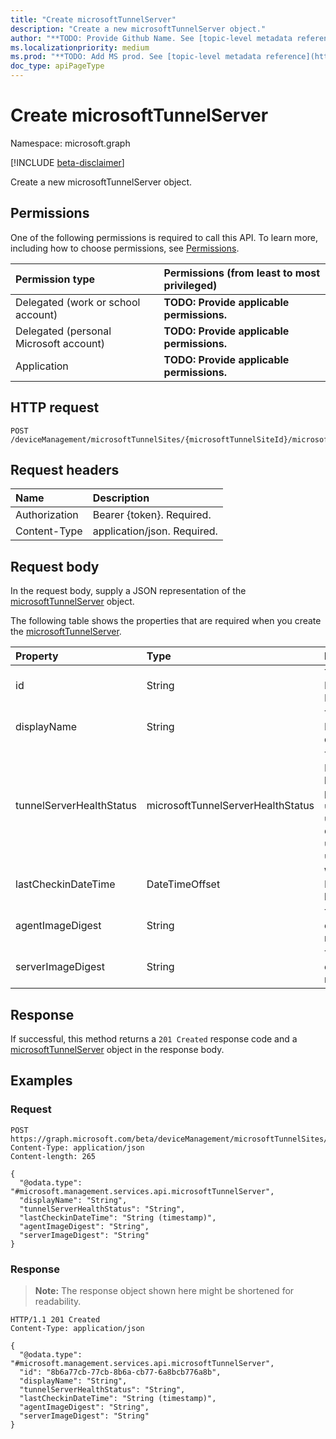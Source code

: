 ```yaml
---
title: "Create microsoftTunnelServer"
description: "Create a new microsoftTunnelServer object."
author: "**TODO: Provide Github Name. See [topic-level metadata reference](https://msgo.azurewebsites.net/add/document/guidelines/metadata.html#topic-level-metadata)**"
ms.localizationpriority: medium
ms.prod: "**TODO: Add MS prod. See [topic-level metadata reference](https://msgo.azurewebsites.net/add/document/guidelines/metadata.html#topic-level-metadata)**"
doc_type: apiPageType
---
```


# Create microsoftTunnelServer
Namespace: microsoft.graph

[!INCLUDE [beta-disclaimer](../../includes/beta-disclaimer.md)]

Create a new microsoftTunnelServer object.

## Permissions
One of the following permissions is required to call this API. To learn more, including how to choose permissions, see [Permissions](/graph/permissions-reference).

|Permission type|Permissions (from least to most privileged)|
|:---|:---|
|Delegated (work or school account)|**TODO: Provide applicable permissions.**|
|Delegated (personal Microsoft account)|**TODO: Provide applicable permissions.**|
|Application|**TODO: Provide applicable permissions.**|

## HTTP request

<!-- {
  "blockType": "ignored"
}
-->
``` http
POST /deviceManagement/microsoftTunnelSites/{microsoftTunnelSiteId}/microsoftTunnelServers
```

## Request headers
|Name|Description|
|:---|:---|
|Authorization|Bearer {token}. Required.|
|Content-Type|application/json. Required.|

## Request body
In the request body, supply a JSON representation of the [microsoftTunnelServer](../resources/intune-microsofttunnelserver.md) object.

The following table shows the properties that are required when you create the [microsoftTunnelServer](../resources/intune-microsofttunnelserver.md).

|Property|Type|Description|
|:---|:---|:---|
|id|String|The MicrosoftTunnelServer's Id|
|displayName|String|The MicrosoftTunnelServer's display name|
|tunnelServerHealthStatus|microsoftTunnelServerHealthStatus|The MicrosoftTunnelServer's health status. The possible values are: `unknown`, `healthy`, `unhealthy`, `warning`, `offline`, `upgradeInProgress`, `upgradeFailed`.|
|lastCheckinDateTime|DateTimeOffset|When the MicrosoftTunnelServer last checked in|
|agentImageDigest|String|The digest of the current agent image running on this server |
|serverImageDigest|String|The digest of the current server image running on this server |



## Response

If successful, this method returns a `201 Created` response code and a [microsoftTunnelServer](../resources/intune-microsofttunnelserver.md) object in the response body.

## Examples

### Request
<!-- {
  "blockType": "request",
  "name": "create_microsofttunnelserver_from_"
}
-->
``` http
POST https://graph.microsoft.com/beta/deviceManagement/microsoftTunnelSites/{microsoftTunnelSiteId}/microsoftTunnelServers
Content-Type: application/json
Content-length: 265

{
  "@odata.type": "#microsoft.management.services.api.microsoftTunnelServer",
  "displayName": "String",
  "tunnelServerHealthStatus": "String",
  "lastCheckinDateTime": "String (timestamp)",
  "agentImageDigest": "String",
  "serverImageDigest": "String"
}
```


### Response
>**Note:** The response object shown here might be shortened for readability.
<!-- {
  "blockType": "response",
  "truncated": true,
  "@odata.type": "microsoft.management.services.api.microsoftTunnelServer"
}
-->
``` http
HTTP/1.1 201 Created
Content-Type: application/json

{
  "@odata.type": "#microsoft.management.services.api.microsoftTunnelServer",
  "id": "8b6a77cb-77cb-8b6a-cb77-6a8bcb776a8b",
  "displayName": "String",
  "tunnelServerHealthStatus": "String",
  "lastCheckinDateTime": "String (timestamp)",
  "agentImageDigest": "String",
  "serverImageDigest": "String"
}
```

